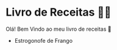 # Livro de Receitas :man_cook:

Olá! Bem Vindo ao meu livro de receitas :wave:

- Estrogonofe de Frango

